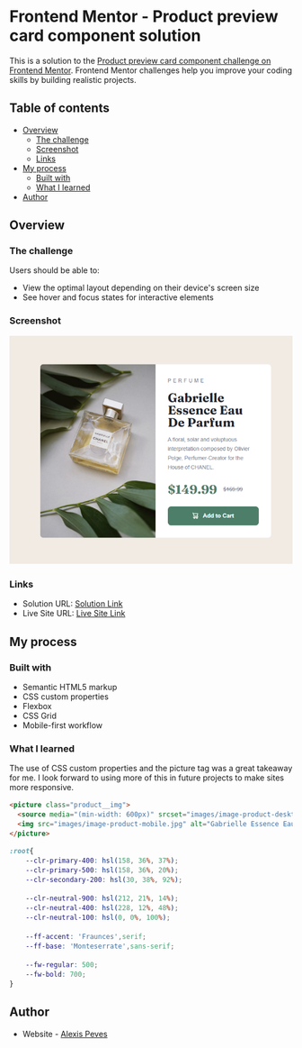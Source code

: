 # Frontend Mentor - Product preview card component solution

This is a solution to the [Product preview card component challenge on Frontend Mentor](https://www.frontendmentor.io/challenges/product-preview-card-component-GO7UmttRfa). Frontend Mentor challenges help you improve your coding skills by building realistic projects. 

## Table of contents

- [Overview](#overview)
  - [The challenge](#the-challenge)
  - [Screenshot](#screenshot)
  - [Links](#links)
- [My process](#my-process)
  - [Built with](#built-with)
  - [What I learned](#what-i-learned)
- [Author](#author)

## Overview

### The challenge

Users should be able to:

- View the optimal layout depending on their device's screen size
- See hover and focus states for interactive elements

### Screenshot

![](./images/screenshot.jpg)

### Links

- Solution URL: [Solution Link](https://github.com/Apeves89/product-preview-card-component-main)
- Live Site URL: [Live Site Link](https://grand-moxie-c371f8.netlify.app/)

## My process

### Built with

- Semantic HTML5 markup
- CSS custom properties
- Flexbox
- CSS Grid
- Mobile-first workflow

### What I learned

The use of CSS custom properties and the picture tag was a great takeaway for me. I look forward to using more of this in future projects to make sites more responsive. 

```html
<picture class="product__img">
  <source media="(min-width: 600px)" srcset="images/image-product-desktop.jpg">
  <img src="images/image-product-mobile.jpg" alt="Gabrielle Essence Eau De Parfum">
</picture>
```
```css
:root{
    --clr-primary-400: hsl(158, 36%, 37%);
    --clr-primary-500: hsl(158, 36%, 20%);
    --clr-secondary-200: hsl(30, 38%, 92%);

    --clr-neutral-900: hsl(212, 21%, 14%);
    --clr-neutral-400: hsl(228, 12%, 48%);
    --clr-neutral-100: hsl(0, 0%, 100%);

    --ff-accent: 'Fraunces',serif;
    --ff-base: 'Monteserrate',sans-serif;

    --fw-regular: 500;
    --fw-bold: 700;
}
```

## Author

- Website - [Alexis Peves](https://apeves.netlify.app/)
